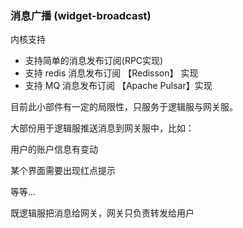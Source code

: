 ### 消息广播 (widget-broadcast)

内核支持

- 支持简单的消息发布订阅(RPC实现)
- 支持 redis 消息发布订阅 【Redisson】 实现
- 支持 MQ 消息发布订阅 【Apache Pulsar】实现

目前此小部件有一定的局限性，只服务于逻辑服与网关服。

大部份用于逻辑服推送消息到网关服中，比如：

用户的账户信息有变动

某个界面需要出现红点提示

等等...

既逻辑服把消息给网关，网关只负责转发给用户